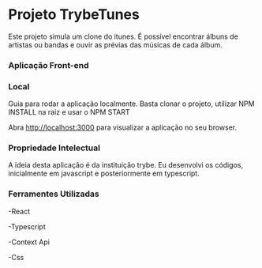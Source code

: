 # Projeto TrybeTunes

Este projeto simula um clone do itunes. É possível encontrar álbuns de artistas ou bandas e ouvir as prévias das músicas de cada álbum.

### Aplicação Front-end

### Local

Guia para rodar a aplicação localmente. Basta clonar o projeto, utilizar NPM INSTALL na raiz e usar o NPM START

Abra [http://localhost:3000](http://localhost:3000) para visualizar a aplicação no seu browser.

### Propriedade Intelectual

A ideia desta aplicação é da instituição trybe. Eu desenvolvi os códigos, inicialmente em javascript e posteriormente em typescript.

### Ferramentes Utilizadas

-React

-Typescript

-Context Api

-Css
